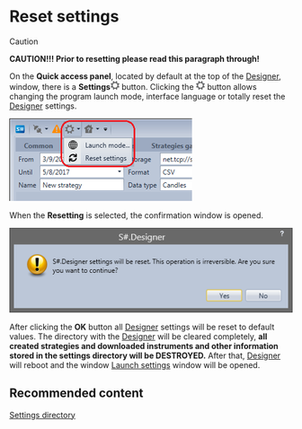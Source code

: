 # Reset settings

> [!CAUTION]
> **CAUTION\!\!\! Prior to resetting please read this paragraph through\!**

On the **Quick access panel**, located by default at the top of the [Designer](Designer.md), window, there is a **Settings**![Designer The quick access toolbar 02](../images/Designer_quick_access_toolbar_02.png) button. Clicking the ![Designer The quick access toolbar 02](../images/Designer_quick_access_toolbar_02.png) button allows changing the program launch mode, interface language or totally reset the [Designer](Designer.md) settings.

![Designer Start mode 00](../images/Designer_Start_mode_00.png)

When the **Resetting** is selected, the confirmation window is opened.

![Designer Reset language settings 00](../images/Designer_Reset_language_settings_00.png)

After clicking the **OK** button all [Designer](Designer.md) settings will be reset to default values. The directory with the [Designer](Designer.md) will be cleared completely, **all created strategies and downloaded instruments and other information stored in the settings directory will be DESTROYED.** After that, [Designer](Designer.md) will reboot and the window [Launch settings](Designer_Start_mode.md) window will be opened.

## Recommended content

[Settings directory](Designer_Directory_and_edit_data_manually.md)

